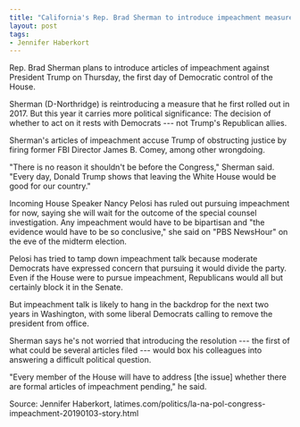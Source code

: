 ```yaml
---
title: "California's Rep. Brad Sherman to introduce impeachment measure"
layout: post
tags:
- Jennifer Haberkort
---
```


Rep. Brad Sherman plans to introduce articles of impeachment against President Trump on Thursday, the first day of Democratic control of the House.

Sherman (D-Northridge) is reintroducing a measure that he first rolled out in 2017. But this year it carries more political significance: The decision of whether to act on it rests with Democrats --- not Trump's Republican allies.

Sherman's articles of impeachment accuse Trump of obstructing justice by firing former FBI Director James B. Comey, among other wrongdoing.

"There is no reason it shouldn't be before the Congress," Sherman said. "Every day, Donald Trump shows that leaving the White House would be good for our country."

Incoming House Speaker Nancy Pelosi has ruled out pursuing impeachment for now, saying she will wait for the outcome of the special counsel investigation. Any impeachment would have to be bipartisan and "the evidence would have to be so conclusive," she said on "PBS NewsHour" on the eve of the midterm election.

Pelosi has tried to tamp down impeachment talk because moderate Democrats have expressed concern that pursuing it would divide the party. Even if the House were to pursue impeachment, Republicans would all but certainly block it in the Senate.

But impeachment talk is likely to hang in the backdrop for the next two years in Washington, with some liberal Democrats calling to remove the president from office.

Sherman says he's not worried that introducing the resolution --- the first of what could be several articles filed --- would box his colleagues into answering a difficult political question.

"Every member of the House will have to address [the issue] whether there are formal articles of impeachment pending," he said.

Source: Jennifer Haberkort, latimes.com/politics/la-na-pol-congress-impeachment-20190103-story.html
